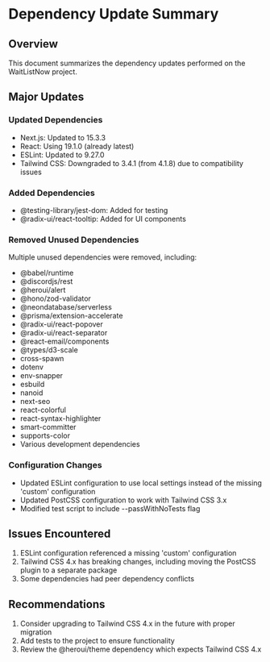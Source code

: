 # Dependency Update Summary

## Overview

This document summarizes the dependency updates performed on the WaitListNow project.

## Major Updates

### Updated Dependencies

- Next.js: Updated to 15.3.3
- React: Using 19.1.0 (already latest)
- ESLint: Updated to 9.27.0
- Tailwind CSS: Downgraded to 3.4.1 (from 4.1.8) due to compatibility issues

### Added Dependencies

- @testing-library/jest-dom: Added for testing
- @radix-ui/react-tooltip: Added for UI components

### Removed Unused Dependencies

Multiple unused dependencies were removed, including:

- @babel/runtime
- @discordjs/rest
- @heroui/alert
- @hono/zod-validator
- @neondatabase/serverless
- @prisma/extension-accelerate
- @radix-ui/react-popover
- @radix-ui/react-separator
- @react-email/components
- @types/d3-scale
- cross-spawn
- dotenv
- env-snapper
- esbuild
- nanoid
- next-seo
- react-colorful
- react-syntax-highlighter
- smart-committer
- supports-color
- Various development dependencies

### Configuration Changes

- Updated ESLint configuration to use local settings instead of the missing 'custom' configuration
- Updated PostCSS configuration to work with Tailwind CSS 3.x
- Modified test script to include --passWithNoTests flag

## Issues Encountered

1. ESLint configuration referenced a missing 'custom' configuration
2. Tailwind CSS 4.x has breaking changes, including moving the PostCSS plugin to a separate package
3. Some dependencies had peer dependency conflicts

## Recommendations

1. Consider upgrading to Tailwind CSS 4.x in the future with proper migration
2. Add tests to the project to ensure functionality
3. Review the @heroui/theme dependency which expects Tailwind CSS 4.x
